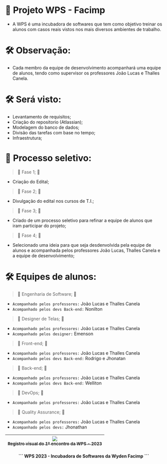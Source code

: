 # 📁 Projeto WPS - Facimp
 - A WPS é uma incubadora de softwares que tem como objetivo treinar os alunos com casos reais vistos nos mais diversos ambientes de trabalho.

# 🛠️ Observação: 
 - Cada membro da equipe de desenvolvimento acompanhará uma equipe de alunos, tendo como supervisor os professores João Lucas e Thalles Canela.

# 🛠️ Será visto:
 - Levantamento de requisitos;
 - Criação do repositorio (Atlassian);
 - Modelagem do banco de dados;
 - Divisão das tarefas com base no tempo;
 - Infraestrutura;

# 📁 Processo seletivo:
> :construction: Fase 1; :construction:
 - Criação do Edital;
> :construction: Fase 2; :construction:
 - Divulgação do edital nos cursos de T.I.;
> :construction: Fase 3; :construction:
 - Criado de um processo seletivo para refinar a equipe de alunos que iram participar do projeto;
> :construction: Fase 4; :construction:
 - Selecionado uma ideia para que seja desdenvolvida pela equipe de alunos e acompanhada pelos professores João Lucas, Thalles Canela e a equipe de desenvolvimento;

# 🛠️ Equipes de alunos:
> :construction: Engenharia de Software; :construction:
 - `Acompanhado pelos professores:` João Lucas e Thalles Canela
 - `Acompanhado pelos devs Back-end:` Nonilton
> :construction: Designer de Telas; :construction:
 - `Acompanhado pelos professores:` João Lucas e Thalles Canela
 - `Acompanhado pelos designer:` Emenson
> :construction: Front-end; :construction:
 - `Acompanhado pelos professores:` João Lucas e Thalles Canela
 - `Acompanhado pelos devs Back-end:` Rodrigo e Jhonatan
> :construction: Back-end; :construction:
 - `Acompanhado pelos professores:` João Lucas e Thalles Canela
 - `Acompanhado pelos devs Back-end:` Welliton
> :construction: DevOps; :construction:
 - `Acompanhado pelos professores:` João Lucas e Thalles Canela
> :construction: Quality Assurance; :construction:
 - `Acompanhado pelos professores:` João Lucas e Thalles Canela
 - `Acompanhado pelos devs:` Jhonathan

| [<img src="https://raw.githubusercontent.com/aXR6/utilitarios/main/WPS/2023/Registro%20da%20reuni%C3%A3o%20de%20inaugura%C3%A7%C3%A3o.jpeg"><br><sub>Registro visual do 1º encontro da WPS - 2023</sub>](https://www.wyden.com.br/unidades/facimp) |
| :---: |

<h4 align="center"> 
```
WPS 2023 - Incubadora de Softwares da Wyden Facimp
```
</h4>